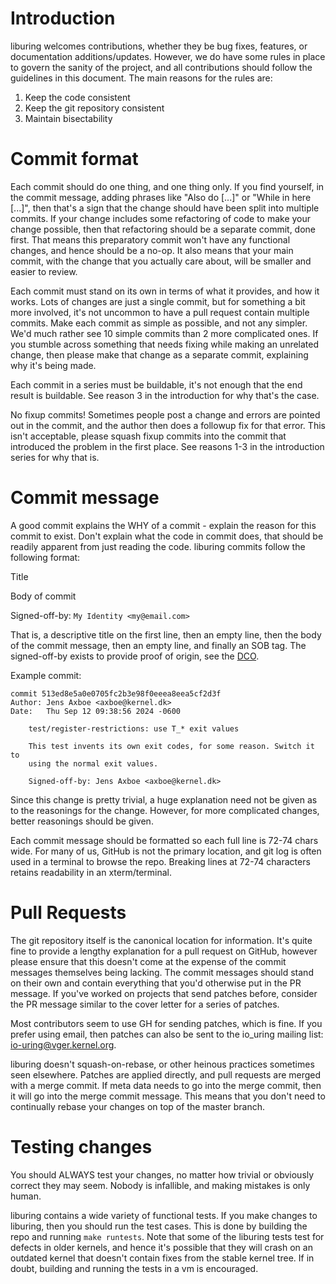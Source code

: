 Introduction
============

liburing welcomes contributions, whether they be bug fixes, features, or
documentation additions/updates. However, we do have some rules in place
to govern the sanity of the project, and all contributions should follow
the guidelines in this document. The main reasons for the rules are:

1) Keep the code consistent
2) Keep the git repository consistent
3) Maintain bisectability

Commit format
=============

Each commit should do one thing, and one thing only. If you find yourself,
in the commit message, adding phrases like "Also do [...]" or "While in
here [...]", then that's a sign that the change should have been split
into multiple commits. If your change includes some refactoring of code to
make your change possible, then that refactoring should be a separate
commit, done first. That means this preparatory commit won't have any
functional changes, and hence should be a no-op. It also means that your
main commit, with the change that you actually care about, will be smaller
and easier to review.

Each commit must stand on its own in terms of what it provides, and how it
works. Lots of changes are just a single commit, but for something a bit
more involved, it's not uncommon to have a pull request contain multiple
commits. Make each commit as simple as possible, and not any simpler. We'd
much rather see 10 simple commits than 2 more complicated ones. If you
stumble across something that needs fixing while making an unrelated
change, then please make that change as a separate commit, explaining why
it's being made.

Each commit in a series must be buildable, it's not enough that the end
result is buildable. See reason 3 in the introduction for why that's the
case.

No fixup commits! Sometimes people post a change and errors are pointed
out in the commit, and the author then does a followup fix for that error.
This isn't acceptable, please squash fixup commits into the commit that
introduced the problem in the first place. See reasons 1-3 in the
introduction series for why that is.

Commit message
==============

A good commit explains the WHY of a commit - explain the reason for this
commit to exist. Don't explain what the code in commit does, that should
be readily apparent from just reading the code. liburing commits follow
the following format:

Title

Body of commit

Signed-off-by: ```My Identity <my@email.com>```

That is, a descriptive title on the first line, then an empty line, then
the body of the commit message, then an empty line, and finally an SOB
tag. The signed-off-by exists to provide proof of origin, see the
[DCO](https://developercertificate.org/).

Example commit:

```
commit 513ed8e5a0e0705fc2b3e98f0eeea8eea5cf2d3f
Author: Jens Axboe <axboe@kernel.dk>
Date:   Thu Sep 12 09:38:56 2024 -0600

    test/register-restrictions: use T_* exit values
    
    This test invents its own exit codes, for some reason. Switch it to
    using the normal exit values.
    
    Signed-off-by: Jens Axboe <axboe@kernel.dk>
```

Since this change is pretty trivial, a huge explanation need not be given
as to the reasonings for the change. However, for more complicated
changes, better reasonings should be given.

Each commit message should be formatted so each full line is 72-74 chars
wide. For many of us, GitHub is not the primary location, and git log is
often used in a terminal to browse the repo. Breaking lines at 72-74
characters retains readability in an xterm/terminal.

Pull Requests
=============

The git repository itself is the canonical location for information. It's
quite fine to provide a lengthy explanation for a pull request on GitHub,
however please ensure that this doesn't come at the expense of the commit
messages themselves being lacking. The commit messages should stand on
their own and contain everything that you'd otherwise put in the PR
message. If you've worked on projects that send patches before, consider
the PR message similar to the cover letter for a series of patches.

Most contributors seem to use GH for sending patches, which is fine. If
you prefer using email, then patches can also be sent to the io_uring
mailing list: io-uring@vger.kernel.org.

liburing doesn't squash-on-rebase, or other heinous practices sometimes
seen elsewhere. Patches are applied directly, and pull requests are
merged with a merge commit. If meta data needs to go into the merge
commit, then it will go into the merge commit message. This means that
you don't need to continually rebase your changes on top of the master
branch.

Testing changes
===============

You should ALWAYS test your changes, no matter how trivial or obviously
correct they may seem. Nobody is infallible, and making mistakes is only
human.

liburing contains a wide variety of functional tests. If you make changes
to liburing, then you should run the test cases. This is done by building
the repo and running ```make runtests```. Note that some of the liburing
tests test for defects in older kernels, and hence it's possible that they
will crash on an outdated kernel that doesn't contain fixes from the
stable kernel tree. If in doubt, building and running the tests in a vm is
encouraged.
